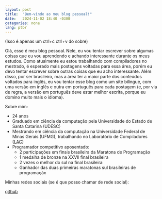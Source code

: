 ```yaml
---
layout: post
title:  "Bem-vindo ao meu blog pessoal!"
date:   2024-11-02 18:40 -0300
categories: none
lang: ptbr
---
```

(Isso é apenas um ctrl+c ctrl+v do sobre)

Olá, esse é meu blog pessoal. Nele, eu vou tentar escrever sobre algumas coisas que eu vou aprendendo e achando interessante durante os meus estudos. Como atualmente eu estou trabalhando com compiladores no mestrado, é esperado mais postagens voltadas para essa área, porém eu devo tentar escrever sobre outras coisas que eu acho interessante. Além disso, por ser brasileiro, mas a área ter a maior parte dos conteúdos voltados para inglês, eu vou tentar esse blog como um site bilíngue, com uma versão em inglês e outra em português para cada postagem (e, por via de regra, a versão em português deve estar melhor escrita, porque eu domino muito mais o idioma).

Sobre mim:

- 24 anos
- Graduado em ciência da computação pela Universidade do Estado de Santa Catarina (UDESC)
- Mestrando em ciência da computação na Universidade Federal de Minas Gerais (UFMG), trabalhando no Laboratório de Compiladores ([LAC](https://lac-dcc.github.io/))
- Programador competitivo aposentado:
    - 2 participações em finais brasileira da Maratona de Programação
    - 1 medalha de bronze na XXVII final brasileira
    - 2 vezes o melhor do sul na final brasileira
    - Ganhador das duas primeiras maratonas sul brasileiras de programação

Minhas redes sociais (se é que posso chamar de rede social):

[github](https://github.com/joao-frohlich)